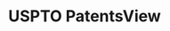 ---
layout: default
bigquery: https://console.cloud.google.com/bigquery?p=patents-public-data&d=patentsview&page=dataset
citation: Attribution should be given to PatentsView for use, distribution, or derivative
  works.
code: https://github.com/CSSIP-AIR/PatentsView-Code-Snippets/
contributors: USPTO
cost: None
description: 'PatentsView includes US patent data including raw data (summaries, applications,
  pregrant applications), disambugations of inventors and assignees, and inventor
  gender estimates.  Also foreign priority data, # of figures and sheets, and government
  interest statements.'
documentation: https://patentsview.org/query/builder-faqs
last_edit: Mon, 04 Apr 2022 19:02:57 GMT
location: https://patentsview.org/
maintained_by: USPTO
record_creation_timestamp: 12/2/2020 17:20:46
schema_fields: '[''disamb_assignee_id_20190312'', ''latlong'', ''disamb_inventor_id_20200331'',
  ''deceased'', ''disamb_inventor_id_20170307'', ''disamb_inventor_id_20200929'',
  ''attribution_status'', ''disamb_inventor_id_20191231'', ''publication_number'',
  ''num_claims'', ''disamb_inventor_id_20170808'', ''exemplary'', ''subclass'', ''abstract'',
  ''lawyer_id'', ''mainclass_id'', ''classification_data_source'', ''disamb_inventor_id_20190312'',
  ''term_extension'', ''subsection_id'', ''gi_statement'', ''sequence'', ''name'',
  ''subgroup'', ''level_one'', ''disamb_assignee_id_20191008'', ''variety'', ''id'',
  ''disclaimer_date'', ''disamb_assignee_id_20181127'', ''rawlocation_id'', ''country_transformed'',
  ''status'', ''relkind'', ''symbol_position'', ''fname'', ''date'', ''category_id'',
  ''disamb_inventor_id_20171003'', ''group'', ''filename'', ''applicant_type'', ''f371_date'',
  ''assignee_id'', ''text'', ''title'', ''male_flag'', ''disamb_inventor_id_20181127'',
  ''classification_status'', ''city'', ''field_id'', ''num'', ''rel_id'', ''disamb_inventor_id_20171226'',
  ''subcategory_id'', ''kind'', ''number'', ''type'', ''section'', ''term_disclaimer'',
  ''series_code'', ''county_fips'', ''organization_id'', ''ipc_class'', ''action_date'',
  ''patent_id'', ''country'', ''inventor_id'', ''designation'', ''field_title'', ''state'',
  ''latitude'', ''application_id'', ''name_last'', ''length'', ''num_sheets'', ''lapse_of_patent'',
  ''level_two'', ''disamb_assignee_id_20190820'', ''uuid'', ''f102_date'', ''dependent'',
  ''term_grant'', ''citation_id'', ''lname'', ''role'', ''withdrawn'', ''disamb_inventor_id_20191008'',
  ''rawassignee_id'', ''county'', ''contract_award_number'', ''disamb_inventor_id_20190820'',
  ''subclass_id'', ''classification_value'', ''classification_level'', ''organization'',
  ''sector_title'', ''name_first'', ''level_three'', ''ipc_version_indicator'', ''rule_47'',
  ''disamb_assignee_id_20200331'', ''doctype'', ''male'', ''disamb_assignee_id_20191231'',
  ''main_group'', ''reldocno'', ''disamb_inventor_id_20180528'', ''_371_date'', ''section_id'',
  ''disamb_inventor_id_20201229'', ''rawinventor_id'', ''location_id'', ''latin_name'',
  ''state_fips'', ''group_id'', ''category'', ''num_figures'', ''longitude'', ''subgroup_id'',
  ''doc_type'', ''disamb_inventor_id_20200630'', ''disamb_assignee_id_20200929'',
  ''_102_date'', ''disamb_assignee_id_20200630'']'
shortname: patentsview
tags:
- disambiguation
- United States
- gender
terms_of_use: Creative Commons Attribution 4.0 International License.
timeframe: 1963-1999
title: USPTO PatentsView
uuid: cf1780b1-e265-4e49-8d1d-83b9cfe0fd9a
---